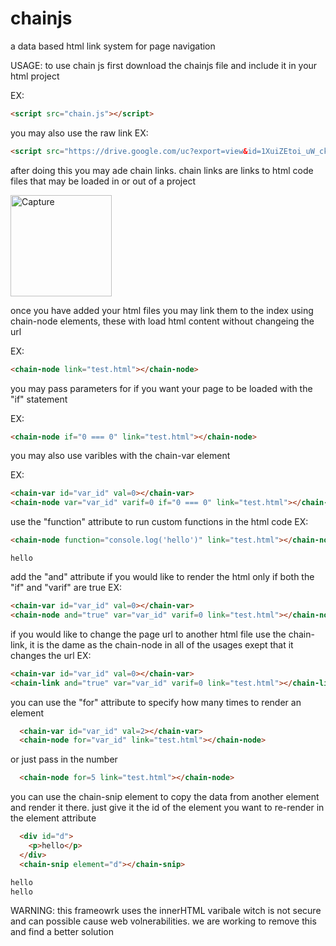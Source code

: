 # chainjs
a data based html link system for page navigation

USAGE:
to use chain js first download the chainjs file and include it in your html project

  EX:
  ```html
  <script src="chain.js"></script>
  ```

you may also use the raw link
  EX:
  ```html
  <script src="https://drive.google.com/uc?export=view&id=1XuiZEtoi_uW_ck447vGJwsrzCvxQVrdN"></script>
  ```
after doing this you may ade chain links. chain links are links to html code files that may be loaded in or out of a project

<img width="162" alt="Capture" src="https://user-images.githubusercontent.com/76224503/144658268-460e6d4b-08fc-439e-87a9-c19c6aa2e35a.PNG">

once you have added your html files you may link them to the index using chain-node elements, these with load html content without changeing the url

  EX:
  ```html
  <chain-node link="test.html"></chain-node>
  ```
  
you may pass parameters for if you want your page to be loaded with the "if" statement

  EX:
  ```html
  <chain-node if="0 === 0" link="test.html"></chain-node>
  ```  

you may also use varibles with the chain-var element

  EX:
  ```html
  <chain-var id="var_id" val=0></chain-var>
  <chain-node var="var_id" varif=0 if="0 === 0" link="test.html"></chain-node>
  ```
  
use the "function" attribute to run custom functions in the html code
  EX:
  ```html
  <chain-node function="console.log('hello')" link="test.html"></chain-node>
  ```
  ```text
  hello
  ```
  
add the "and" attribute if you would like to render the html only if both the "if" and "varif" are true
  EX:
  ```html
  <chain-var id="var_id" val=0></chain-var>
  <chain-node and="true" var="var_id" varif=0 link="test.html"></chain-node>
  ```

if you would like to change the page url to another html file use the chain-link, it is the dame as the chain-node in all of the usages exept that it changes the url
  EX:
  ```html
  <chain-var id="var_id" val=0></chain-var>
  <chain-link and="true" var="var_id" varif=0 link="test.html"></chain-link>
  ```

you can use the "for" attribute to specify how many times to render an element
```html
  <chain-var id="var_id" val=2></chain-var>
  <chain-node for="var_id" link="test.html"></chain-node>
```
or just pass in the number
```html
  <chain-node for=5 link="test.html"></chain-node>
```

you can use the chain-snip element to copy the data from another element and render it there. just give it the id of the element you want to re-render in the element attribute
```html
  <div id="d">
    <p>hello</p>
  </div>
  <chain-snip element="d"></chain-snip>
```
```bash
hello
hello
```

WARNING: this frameowrk uses the innerHTML varibale witch is not secure and can possible cause web volnerabilities. we are working to remove this and find a better solution
